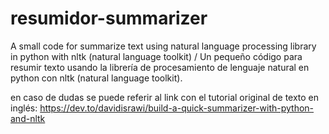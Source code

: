 # resumidor-summarizer
A small code for summarize text using natural language processing library in python with nltk (natural language toolkit) / Un pequeño código para resumir texto usando la librería de procesamiento de lenguaje natural en python con nltk (natural language toolkit).

en caso de dudas se puede referir al link con el tutorial original de texto en inglés: https://dev.to/davidisrawi/build-a-quick-summarizer-with-python-and-nltk
